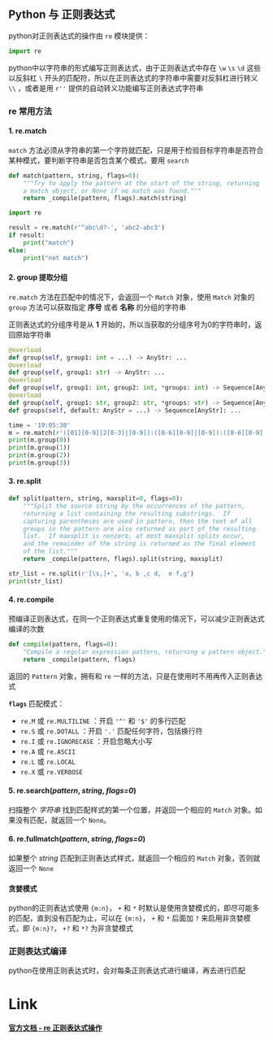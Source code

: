 ## Python 与 正则表达式

python对正则表达式的操作由 `re` 模块提供：

````python
import re
````

python中以字符串的形式编写正则表达式，由于正则表达式中存在 `\w` `\s` `\d` 这些以反斜杠 `\` 开头的匹配符，所以在正则表达式的字符串中需要对反斜杠进行转义 `\\` ，或者是用 `r''` 提供的自动转义功能编写正则表达式字符串

### re 常用方法

#### 1. re.match

`match` 方法必须从字符串的第一个字符就匹配，只是用于检验目标字符串是否符合某种模式，要判断字符串是否包含某个模式，要用 `search`

```python
def match(pattern, string, flags=0):
    """Try to apply the pattern at the start of the string, returning
    a match object, or None if no match was found."""
    return _compile(pattern, flags).match(string)
```

```python
import re

result = re.match(r'^abc\d?-', 'abc2-abc3')
if result:
    print("match")
else:
    print("not match")
```

#### 2. group 提取分组

`re.match` 方法在匹配中的情况下，会返回一个 `Match` 对象，使用 `Match` 对象的 `group` 方法可以获取指定 **序号** 或者 **名称** 的分组的字符串

正则表达式的分组序号是从 **1** 开始的，所以当获取的分组序号为0的字符串时，返回原始字符串

```python
@overload
def group(self, group1: int = ...) -> AnyStr: ...
@overload
def group(self, group1: str) -> AnyStr: ...
@overload
def group(self, group1: int, group2: int, *groups: int) -> Sequence[AnyStr]: ...
@overload
def group(self, group1: str, group2: str, *groups: str) -> Sequence[AnyStr]: ...
def groups(self, default: AnyStr = ...) -> Sequence[AnyStr]: ...
```

```python
time = '19:05:30'
m = re.match(r'([01][0-9]|2[0-3]|[0-9]):([0-6][0-9]|[0-9]):([0-6][0-9]|[0-9])', time)
print(m.group(0))
print(m.group(1))
print(m.group(2))
print(m.group(3))
```

#### 3. re.split

```python
def split(pattern, string, maxsplit=0, flags=0):
    """Split the source string by the occurrences of the pattern,
    returning a list containing the resulting substrings.  If
    capturing parentheses are used in pattern, then the text of all
    groups in the pattern are also returned as part of the resulting
    list.  If maxsplit is nonzero, at most maxsplit splits occur,
    and the remainder of the string is returned as the final element
    of the list."""
    return _compile(pattern, flags).split(string, maxsplit)

```

```python
str_list = re.split(r'[\s,]+', 'a, b ,c d,  e f,g')
print(str_list)
```

#### 4. re.compile

预编译正则表达式，在同一个正则表达式重复使用的情况下，可以减少正则表达式编译的次数

```python
def compile(pattern, flags=0):
    "Compile a regular expression pattern, returning a pattern object."
    return _compile(pattern, flags)
```

返回的 `Pattern` 对象，拥有和 `re` 一样的方法，只是在使用时不用再传入正则表达式

**`flags`** 匹配模式：

- `re.M` 或 `re.MULTILINE` ：开启 `'^'` 和 `'$'` 的多行匹配
- `re.S` 或 `re.DOTALL` ：开启 `'.'` 匹配任何字符，包括换行符
- `re.I` 或 `re.IGNORECASE` ：开启忽略大小写
- `re.A` 或 `re.ASCII`
- `re.L` 或 `re.LOCAL`
- `re.X` 或 `re.VERBOSE`

#### 5. re.search(*pattern*, *string*, *flags=0*)

扫描整个 *字符串* 找到匹配样式的第一个位置，并返回一个相应的 `Match` 对象。如果没有匹配，就返回一个 `None`。

#### 6. re.fullmatch(*pattern*, *string*, *flags=0*)

如果整个 *string* 匹配到正则表达式样式，就返回一个相应的 `Match` 对象，否则就返回一个 `None` 

#### 贪婪模式

python的正则表达式使用 `{m:n}`，  `+`  和 `*` 时默认是使用贪婪模式的，即尽可能多的匹配，直到没有匹配为止，可以在 `{m:n}`， `+`  和 `*` 后面加 `?` 来启用非贪婪模式，即  `{m:n}?`， `+?` 和 `*?` 为非贪婪模式

### 正则表达式编译

python在使用正则表达式时，会对每条正则表达式进行编译，再去进行匹配





# Link

#### [官方文档 - re 正则表达式操作](<https://docs.python.org/zh-cn/3.7/library/re.html>)

